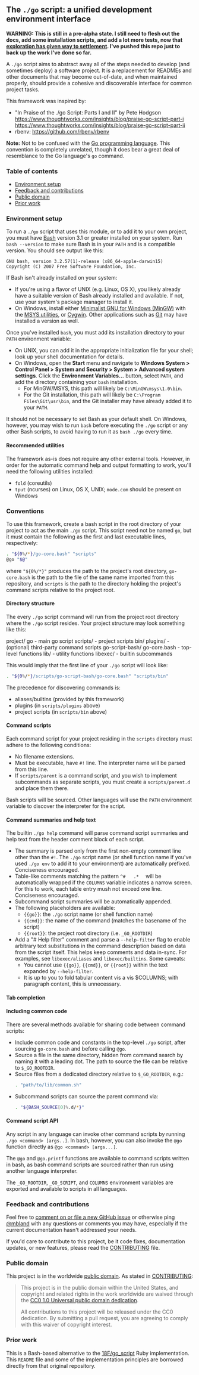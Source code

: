 ## The `./go` script: a unified development environment interface

**WARNING: This is still in a pre-alpha state. I still need to flesh out the
docs, add some installation scripts, and add a lot more tests, now that
[exploration has given way to
settlement](https://github.com/mbland/unit-testing-node/blob/18f-pages/_pages/concepts/exploration-vision-and-settlement.md).
I've pushed this repo just to back up the work I've done so far.**

A `./go` script aims to abstract away all of the steps needed to develop (and
sometimes deploy) a software project. It is a replacement for READMEs and
other documents that may become out-of-date, and when maintained properly,
should provide a cohesive and discoverable interface for common project tasks.

This framework was inspired by:

- "In Praise of the ./go Script: Parts I and II" by Pete Hodgson
  https://www.thoughtworks.com/insights/blog/praise-go-script-part-i
  https://www.thoughtworks.com/insights/blog/praise-go-script-part-ii
- rbenv: https://github.com/rbenv/rbenv

**Note:** Not to be confused with the [Go programming
language](https://golang.org). This convention is completely unrelated,
though it does bear a great deal of resemblance to the Go language's `go`
command.

### Table of contents

- [Environment setup](#environment-setup)
- [Feedback and contributions](#feedback-and-contributions)
- [Public domain](#public-domain)
- [Prior work](#prior-work)

### Environment setup

To run a `./go` script that uses this module, or to add it to your own project,
you must have [Bash](https://en.wikipedia.org/wiki/Bash_%28Unix_shell%29)
version 3.1 or greater installed on your system. Run `bash --version` to make
sure Bash is in your `PATH` and is a compatible version. You should see output
like this:

```
GNU bash, version 3.2.57(1)-release (x86_64-apple-darwin15)
Copyright (C) 2007 Free Software Foundation, Inc.
```

If Bash isn't already installed on your system:
- If you're using a flavor of UNIX (e.g. Linux, OS X), you likely already have a
  suitable version of Bash already installed and available. If not, use your
  system's package manager to install it.
- On Windows, install either [Minimalist GNU for Windows
  (MinGW)](http://www.mingw.org/) with the [MSYS
  utilities](http://www.mingw.org/wiki/MSYS), or
  [Cygwin](https://www.cygwin.com/). Other applications such as
  [Git](https://git-scm.com/downloads) may have installed a version as well.

Once you've installed `bash`, you must add its installation directory to your
`PATH` environment variable:
- On UNIX, you can add it in the appropriate initialization file for your
  shell; look up your shell documentation for details.
- On Windows, open the **Start** menu and navigate to **Windows System > Control
  Panel > System and Security > System > Advanced system settings**. Click the
  **Environment Variables...** button, select `PATH`, and add the directory
  containing your `bash` installation.
  - For MinGW/MSYS, this path will likely be `C:\MinGW\msys\1.0\bin`.
  - For the Git installation, this path will likely be `C:\Program
    Files\Git\usr\bin`, and the Git installer may have already added it to your
    `PATH`.

It should not be necessary to set Bash as your default shell. On Windows,
however, you may wish to run `bash` before executing the `./go` script or any
other Bash scripts, to avoid having to run it as `bash ./go` every time.

#### Recommended utilities

The framework as-is does not require any other external tools. However, in order
for the automatic command help and output formatting to work, you'll need the
following utilities installed:

- `fold` (coreutils)
- `tput` (ncurses) on Linux, OS X, UNIX; `mode.com` should be present on Windows

### Conventions

To use this framework, create a bash script in the root directory of your
project to act as the main `./go` script. This script need not be named `go`,
but it must contain the following as the first and last executable lines,
respectively:

```bash
. "${0%/*}/go-core.bash" "scripts"
@go "$@"
```

where `"${0%/*}"` produces the path to the project's root directory,
`go-core.bash` is the path to the file of the same name imported from this
repository, and `scripts` is the path to the directory holding the project's
command scripts relative to the project root.

#### Directory structure

The every `./go` script command will run from the project root directory where
the `./go` script resides. Your project structure may look something like this:

project/
  go - main go script
  scripts/ - project scripts
    bin/
    plugins/ - (optional) third-party command scripts
    go-script-bash/
      go-core.bash - top-level functions
      lib/ - utility functions
      libexec/ - builtin subcommands

This would imply that the first line of your `./go` script will look like:
```bash
. "${0%/*}/scripts/go-script-bash/go-core.bash" "scripts/bin"
```

The precedence for discovering commands is:

- aliases/builtins (provided by this framework)
- plugins (in `scripts/plugins` above)
- project scripts (in `scripts/bin` above)

#### Command scripts

Each command script for your project residing in the `scripts` directory must
adhere to the following conditions:

- No filename extensions.
- Must be executable, have `#!` line. The interpreter name will be parsed from
  this line.
- If `scripts/parent` is a command script, and you wish to implement subcommands
  as separate scripts, you must create a `scripts/parent.d` and place them
  there.

Bash scripts will be sourced. Other languages will use the `PATH` environment
variable to discover the interpreter for the script.

#### Command summaries and help text

The builtin `./go help` command will parse command script summaries and help
text from the header comment block of each script.

- The summary is parsed only from the first non-empty comment line other than
  the `#!`. The `./go` script name (or shell function name if you've used `./go
  env` to add it to your environment) are automatically prefixed. Conciseness
  encouraged.
- Table-like comments matching the pattern `^#   .*  ` will be automatically
  wrapped if the `COLUMNS` variable indicates a narrow screen. For this to work,
  each table entry mush not exceed one line. Conciseness encouraged.
- Subcommand script summaries will be automatically appended.
- The following placeholders are available:
  - `{{go}}`: the `./go` script name (or shell function name)
  - `{{cmd}}`: the name of the command (matches the basename of the script)
  - `{{root}}`: the project root directory (i.e. `_GO_ROOTDIR`)
- Add a "# Help filter" comment and parse a `--help-filter` flag to enable
  arbitrary text substitutions in the command description based on data from the
  script itself. This helps keep comments and data in-sync. For examples, see
  `libexec/aliases` and `libexec/builtins`. Some caveats:
  - You cannot use `{{go}}`, `{{cmd}}`, or `{{root}}` within the text expanded
    by `--help-filter`.
  - It is up to you to fold tabular content vis a vis $COLUMNS; with paragraph
    content, this is unnecessary.

#### Tab completion

#### Including common code

There are several methods available for sharing code between command scripts:

- Include common code and constants in the top-level `./go` script, after
  sourcing `go-core.bash` and before calling `@go`.
- Source a file in the same directory, hidden from command search by naming it
  with a leading dot. The path to source the file can be relative to
  `$_GO_ROOTDIR`.
- Source files from a dedicated directory relative to `$_GO_ROOTDIR`, e.g.:
  ```bash
  . "path/to/lib/common.sh"
  ```
- Subcommand scripts can source the parent command via:
  ```bash
  . "${BASH_SOURCE[0]%.d/*}"
  ```

#### Command script API

Any script in any language can invoke other command scripts by running
`./go <command> [args..]`. In bash, however, you can also invoke the `@go`
function directly as `@go <command> [args...]`.

The `@go` and `@go.printf` functions are available to command scripts written in
bash, as bash command scripts are sourced rather than run using another language
interpreter.

The `_GO_ROOTDIR`, `_GO_SCRIPT`, and `COLUMNS` environment variables are
exported and available to scripts in all languages.

### Feedback and contributions

Feel free to [comment on or file a new GitHub
issue](https://github.com/mbland/go-script-bash/issues) or otherwise ping
[@mbland](https://github.com/mbland) with any questions or comments you may
have, especially if the current documentation hasn't addressed your needs.

If you'd care to contribute to this project, be it code fixes, documentation
updates, or new features, please read the [CONTRIBUTING](CONTRIBUTING.md) file.

### Public domain

This project is in the worldwide [public domain](LICENSE.md). As stated in
[CONTRIBUTING](CONTRIBUTING.md):

> This project is in the public domain within the United States, and copyright
> and related rights in the work worldwide are waived through the
> [CC0 1.0 Universal public domain
> dedication](https://creativecommons.org/publicdomain/zero/1.0/).
>
> All contributions to this project will be released under the CC0 dedication.
> By submitting a pull request, you are agreeing to comply with this waiver of
> copyright interest.

### Prior work

This is a Bash-based alternative to the
[18F/go_script](https://github.com/18F/go_script) Ruby implementation. This
`README` file and some of the implementation principles are borrowed directly
from that original repository.
